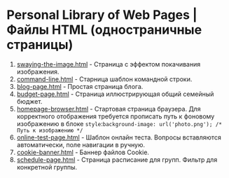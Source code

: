 # Personal Library of Web Pages | Файлы HTML (одностраничные страницы)
1. [swaying-the-image.html](https://github.com/opencodee/html-files/blob/main/swaying-the-image.html) - Страница с эффектом покачивания изображения.
2. [command-line.html](https://github.com/opencodee/html-files/blob/main/command-line.html) - Старница шаблон командной строки.
3. [blog-page.html](https://github.com/opencodee/html-files/blob/main/blog-page.html) - Простая страница блога.
4. [budget-page.html](https://github.com/opencodee/html-files/blob/main/budget-page.html) - Страница иллюстрирующая общий семейный бюджет.
5. [homepage-browser.html](https://github.com/opencodee/html-files/blob/main/homepage-browser.html) - Стартовая страница браузера. Для корректного отображения требуется прописать путь к фоновому изображению в блоке ```style```:```background-image: url('photo.png'); /* Путь к изображению */```
6. [online-test-page.html](https://github.com/opencodee/html-files/blob/main/online-test-page.html) - Шаблон онлайн теста. Вопросы вставляются автоматически, поле навигации в ручную.
7. [cookie-banner.html](https://github.com/opencodee/html-files/blob/main/cookie-banner.html) - Баннер файлов Cookie.
8. [schedule-page.html](https://github.com/opencodee/html-files/blob/main/schedule-page.html) - Страница расписание для групп. Фильтр для конкретной группы.
